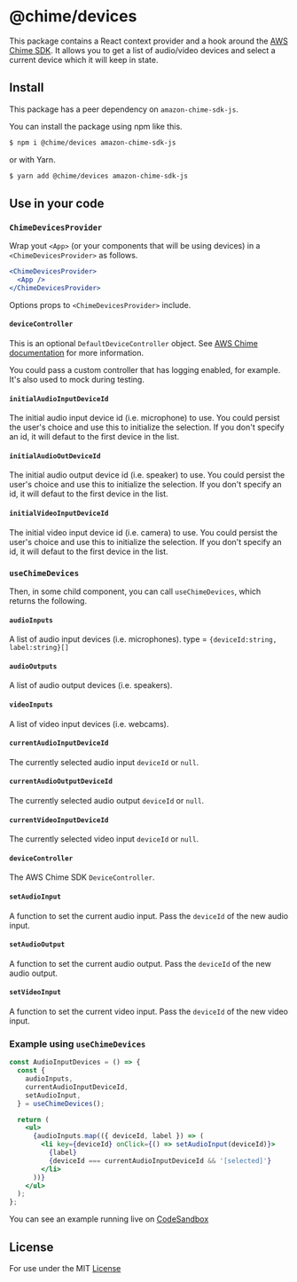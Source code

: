 # @chime/devices

This package contains a React context provider and a hook around the [AWS Chime SDK](https://aws.amazon.com/chime/chime-sdk/). It allows you to get a list of audio/video devices and select a current device which it will keep in state.

## Install

This package has a peer dependency on `amazon-chime-sdk-js`.

You can install the package using npm like this.

```sh
$ npm i @chime/devices amazon-chime-sdk-js
```

or with Yarn.

```sh
$ yarn add @chime/devices amazon-chime-sdk-js
```

## Use in your code

### `ChimeDevicesProvider`

Wrap yout `<App>` (or your components that will be using devices) in a `<ChimeDevicesProvider>` as follows.

```jsx
<ChimeDevicesProvider>
  <App />
</ChimeDevicesProvider>
```

Options props to `<ChimeDevicesProvider>` include.

#### `deviceController`

This is an optional `DefaultDeviceController` object.
See [AWS Chime documentation](https://aws.github.io/amazon-chime-sdk-js/classes/defaultdevicecontroller.html) for more information.

You could pass a custom controller that has logging enabled, for example.
It's also used to mock during testing.

#### `initialAudioInputDeviceId`

The initial audio input device id (i.e. microphone) to use.
You could persist the user's choice and use this to initialize the selection.
If you don't specify an id, it will defaut to the first device in the list.

#### `initialAudioOutDeviceId`

The initial audio output device id (i.e. speaker) to use.
You could persist the user's choice and use this to initialize the selection.
If you don't specify an id, it will defaut to the first device in the list.

#### `initialVideoInputDeviceId`

The initial video input device id (i.e. camera) to use.
You could persist the user's choice and use this to initialize the selection.
If you don't specify an id, it will defaut to the first device in the list.

### `useChimeDevices`

Then, in some child component, you can call `useChimeDevices`, which returns the following.

#### `audioInputs`

A list of audio input devices (i.e. microphones). type = `{deviceId:string, label:string}[]`

#### `audioOutputs`

A list of audio output devices (i.e. speakers).

#### `videoInputs`

A list of video input devices (i.e. webcams).

#### `currentAudioInputDeviceId`

The currently selected audio input `deviceId` or `null`.

#### `currentAudioOutputDeviceId`

The currently selected audio output `deviceId` or `null`.

#### `currentVideoInputDeviceId`

The currently selected video input `deviceId` or `null`.

#### `deviceController`

The AWS Chime SDK `DeviceController`.

#### `setAudioInput`

A function to set the current audio input. Pass the `deviceId` of the new audio input.

#### `setAudioOutput`

A function to set the current audio output. Pass the `deviceId` of the new audio output.

#### `setVideoInput`

A function to set the current video input. Pass the `deviceId` of
the new video input.

### Example using `useChimeDevices`

```jsx
const AudioInputDevices = () => {
  const {
    audioInputs,
    currentAudioInputDeviceId,
    setAudioInput,
  } = useChimeDevices();

  return (
    <ul>
      {audioInputs.map(({ deviceId, label }) => (
        <li key={deviceId} onClick={() => setAudioInput(deviceId)}>
          {label}
          {deviceId === currentAudioInputDeviceId && '[selected]'}
        </li>
      ))}
    </ul>
  );
};
```

You can see an example running live on
[CodeSandbox](https://codesandbox.io/s/mystifying-noether-2qwrp)

## License

For use under the MIT [License](./LICENSE)
